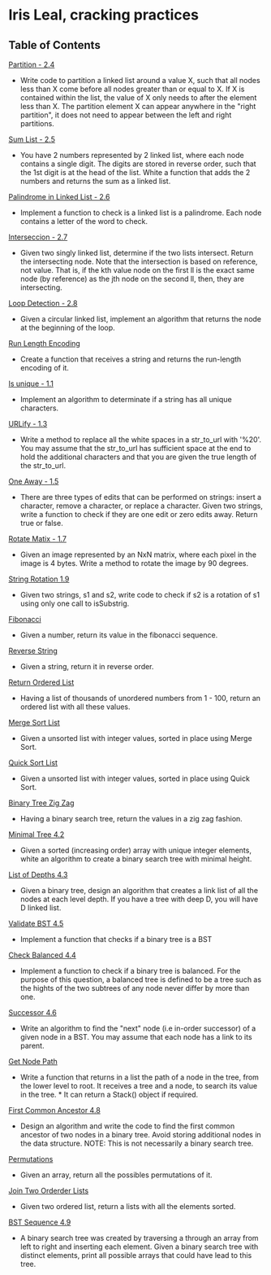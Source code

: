 # Iris Leal, cracking practices

## Table of Contents

[Partition - 2.4](cracking_practices/partition/README.md)

- Write code to partition a linked list around a value X, such that all nodes less than X come before all nodes greater than or equal to X. If X is contained within the list, the value of X only needs to after the element less than X. The partition element X can appear anywhere in the "right partition", it does not need to appear between the left and right partitions.

[Sum List - 2.5](cracking_practices/sum_list/README.md)

- You have 2 numbers represented by 2 linked list, where each node contains a single digit. The digits are stored in reverse order, such that the 1st digit is at the head of the list. White a function that adds the 2 numbers and returns the sum as a linked list.


[Palindrome in Linked List - 2.6](cracking_practices/palindrome_ll/README.md)

- Implement a function to check is a linked list is a palindrome. Each node contains a letter of the word to check.


[Interseccion - 2.7](cracking_practices/intersection/README.md)
- Given two singly linked list, determine if the two lists intersect. Return the intersecting node. Note that the intersection is based on reference, not value. That is, if the kth value node on the first ll is the exact same node (by reference) as the jth node on the second ll, then, they are intersecting.

[Loop Detection - 2.8](cracking_practices/loop_detection/README.md)
- Given a circular linked list, implement an algorithm that returns the node at the beginning of the loop.

[Run Length Encoding ](cracking_practices/run_length_encoding/README.md)
- Create a function that receives a string and returns the run-length encoding of it.


[Is unique - 1.1](cracking_practices/is_unique/README.md)
- Implement an algorithm to determinate if a string has all unique characters.


[URLify - 1.3](cracking_practices/URLify/README.md)
- Write a method to replace all the white spaces in a str_to_url with '%20'. You may assume that the str_to_url has sufficient space at the end to hold the additional characters
and that you are given the true length of the str_to_url.


[One Away - 1.5](cracking_practices/one_way/README.md)
- There are three types of edits that can be performed on strings: insert a character,  remove a character, or replace a character. Given two strings,  write a function to check if they are one edit or zero edits away. Return true or false.

[Rotate Matix - 1.7](cracking_practices/rotate_matix_90/README.md)
- Given an image represented by an NxN matrix, where each pixel in the image is 4 bytes. Write a method to rotate the image by 90 degrees.

[String Rotation 1.9](cracking_practices/string_rotation/README.md)
- Given two strings, s1 and s2, write code to check if s2 is a rotation of s1 using only one call to isSubstrig.

[Fibonacci](cracking_practices/fibonacci/README.md)
- Given a number, return its value in the fibonacci sequence.

[Reverse String](cracking_practices/reverse_string/README.md)
- Given a string, return it in reverse order.

[Return Ordered List](cracking_practices/return_ordered_list/README.md)
- Having a list of thousands of unordered numbers from 1 - 100, return an ordered list with all these values.

[Merge Sort List](cracking_practices/merge_sort/README.md)
- Given a unsorted list with integer values, sorted in place using Merge Sort.

[Quick Sort List](cracking_practices/quick_sort/README.md)
- Given a unsorted list with integer values, sorted in place using Quick Sort.

[Binary Tree Zig Zag](cracking_practices/zig_zag_tree/README.md)
- Having a binary search tree, return the values in a zig zag fashion.

[Minimal Tree 4.2](cracking_practices/minimal_tree/README.md)
- Given a sorted (increasing order) array with unique integer elements, white an algorithm to create a binary search tree with minimal height.

[List of Depths 4.3](cracking_practices/list_of_depths/README.md)
- Given a binary tree, design an algorithm that creates a link list of all the nodes at each level depth. If you have a tree with deep D, you will have D linked list.

[Validate BST 4.5](cracking_practices/validate_bst/README.md)
- Implement a function that checks if a binary tree is a BST

[Check Balanced 4.4](cracking_practices/check_balanced/README.md)
- Implement a function to check if a binary tree is balanced. For the purpose of this question, a balanced tree is defined to be a tree such as the hights of the two subtrees of any node never differ by more than one.

[Successor 4.6](cracking_practices/successor/README.md)
- Write an algorithm to find the "next" node (i.e in-order successor) of a given node in a BST. You may assume that each node has a link to its parent.

[Get Node Path](cracking_practices/get_node_path/README.md)
- Write a function that returns in a list the path of a node in the tree, from the lower level to root. It receives a tree and a node, to search its value in the tree. * It can return a Stack() object if required.


[First Common Ancestor 4.8](cracking_practices/first_common_ancestor/README.md)
- Design an algorithm and write the code to find the first common ancestor of two nodes in a binary tree. Avoid storing additional nodes in the data structure. NOTE: This is not necessarily a binary search tree.

[Permutations](cracking_practices/permutations/README.md)
- Given an array, return all the possibles permutations of it.

[Join Two Orderder Lists ](cracking_practices/join_two_lists/README.md)
- Given two ordered list, return a lists with all the elements sorted.

[BST Sequence 4.9 ](cracking_practices/bst_sequences/README.md)
- A binary search tree was created by traversing a through an array from left to right and inserting each element. Given a binary search tree with distinct elements, print all possible arrays that could have lead to this tree.
